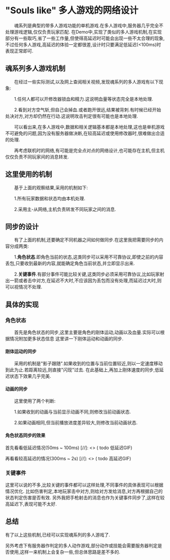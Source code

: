 ﻿# "Souls like" 多人游戏的网络设计
&emsp;&emsp;魂系列是典型的带多人游戏功能的单机游戏.在多人游戏中,服务器几乎完全不处理游戏逻辑,仅仅负责玩家匹配.
在Demo中,实现了类似的多人游戏机制,在实现部分有一些取巧,省了一些工作量,但使得高延迟时可能会出现一些不太合理的现象,
不过任何多人游戏,高延迟的体验一定都很差,设计时只要满足低延迟(<100ms)时表现正常即可.

## 魂系列多人游戏机制
&emsp;&emsp;在经过一些实际测试,以及网上查阅相关视频,发现魂系列的多人游戏有以下现象:

&emsp;&emsp;1.任何人都可以开修改器锁血和精力.这说明血量等状态完全是本地处理.

&emsp;&emsp;2.看到对方空气斩,但自己会掉血.或者跑开很远,结果被背刺.有时候已经开始处决对方,对方却仍然在行动.这说明攻击判定很有可能也是本地处理.

&emsp;&emsp;可以看出来,在多人游戏中,数据和相关逻辑基本都是本地处理,这也是单机游戏不可避免的问题,因为没有服务器做决断,在较高延迟或使用修改器时,很难做出合适的处理.

&emsp;&emsp;再考虑联机时的网络,有可能是完全点对点的网络设计,也可能存在主机,但主机仅仅负责不同玩家间的消息转发.

## 这里使用的机制
&emsp;&emsp;基于上面的观察结果,采用的机制如下:

&emsp;&emsp;1.所有玩家数据和状态均由本机处理.

&emsp;&emsp;2.采用主-从网络,主机负责转发不同玩家之间的消息.

## 同步的设计
&emsp;&emsp;有了上面的机制,还要确定不同机器之间如何做同步.在这里我把需要同步的内容分成两类:

&emsp;&emsp;1.__角色状态__.即角色当前的状态,这类同步可以采用不可靠协议,即使之前的内容丢包,只要收到最新的内容,就能确定角色当前状态,并立即显示出来.

&emsp;&emsp;2.__关键事件__.有部分事件可能比较关键,这类同步必须采用可靠协议,比如玩家射出一箭或者击中对方,在延迟不大时,不应该因为丢包而没有处理,而延迟过大时,则可以视情况不处理.

## 具体的实现

### 角色状态
&emsp;&emsp;首先是角色状态的同步,这里主要是角色的刚体运动,动画以及血量.实际可以根据情况附加更多状态信息
这里讲一下刚体运动和动画的同步.

#### 刚体运动的同步
&emsp;&emsp;采用的机制是"影子跟随".如果收到的位置与当前位置较近,则以一定速度移动到此为止.若距离较远,则直接"闪现"过去.
在此基础上,再加上刚体速度的同步,低延迟状态下效果几乎完美.

#### 动画的同步
&emsp;&emsp;这里使用了两个判断:

&emsp;&emsp;1.如果收到的动画与当前显示动画不同,则修改当前动画状态.

&emsp;&emsp;2.如果动画相同,但当前播放进度差异较大,则修改当前动画状态.

#### 角色状态同步的效果
首先看看低延迟情况(50ms ~ 100ms)
[//]: <> ( todo  低延迟GIF)

再看看较高延迟的情况(300ms ~ 2s)
[//]: <> ( todo  高延迟GIF)


### 关键事件
这里可以说的不多,比较关键的事件都可以这样处理,不同事件的具体表现可以根据情况优化.
比如伤害判定,本地玩家击中对方,则给对方发给消息,对方再根据自己的状态判定伤害是否有效.
另外我把手枪射击的消息也作为关键事件同步了,这样在较高延迟下,表现可能不太好.


## 总结
有了以上这些机制,已经可以实现魂系列的多人游戏了.

另外考虑下有服务器作判定的多人动作游戏,部分动作或技能会需要服务器判定是否使用,这样一来机制上会复杂一些,但总体思路是差不多的.

